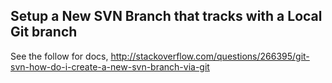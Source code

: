 ## Setup a New SVN Branch that tracks with a Local Git branch

See the follow for docs, http://stackoverflow.com/questions/266395/git-svn-how-do-i-create-a-new-svn-branch-via-git
